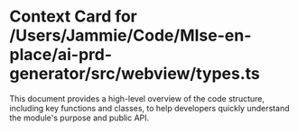 # Context Card for /Users/Jammie/Code/MIse-en-place/ai-prd-generator/src/webview/types.ts

This document provides a high-level overview of the code structure, including key functions and classes, to help developers quickly understand the module's purpose and public API.
